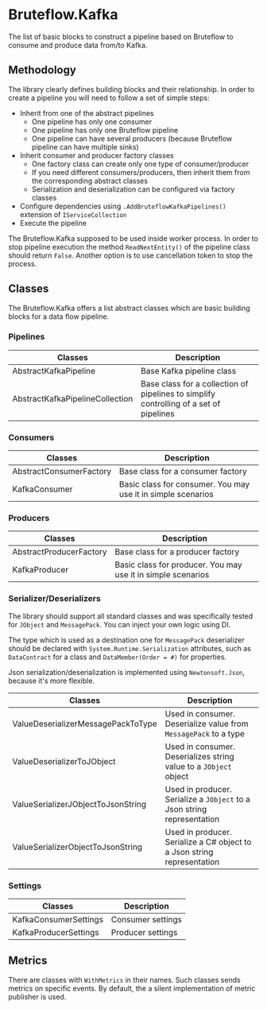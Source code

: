 # Bruteflow.Kafka

The list of basic blocks to construct a pipeline based on Bruteflow to consume and produce data from/to Kafka.

## Methodology

The library clearly defines building blocks and their relationship. In order to create a pipeline you will need to follow a set of simple steps:

- Inherit from one of the abstract pipelines
  - One pipeline has only one consumer
  - One pipeline has only one Bruteflow pipeline
  - One pipeline can have several producers (because Bruteflow pipeline can have multiple sinks)
- Inherit consumer and producer factory classes
  - One factory class can create only one type of consumer/producer
  - If you need different consumers/producers, then inherit them from the corresponding abstract classes
  - Serialization and deserialization can be configured via factory classes
- Configure dependencies using `.AddBruteflowKafkaPipelines()` extension of `IServiceCollection`
- Execute the pipeline

The Bruteflow.Kafka supposed to be used inside worker process. In order to stop pipeline execution the method `ReadNextEntity()` of the pipeline class should return `False`. Another option is to use cancellation token to stop the process.

## Classes

The Bruteflow.Kafka offers a list abstract classes which are basic building blocks for a data flow pipeline.

### Pipelines

| Classes | Description |
| ------ | ------ |
| AbstractKafkaPipeline | Base Kafka pipeline class |
| AbstractKafkaPipelineCollection | Base class for a collection of pipelines to simplify controlling of a set of pipelines |

### Consumers

| Classes | Description |
| ------ | ------ |
| AbstractConsumerFactory | Base class for a consumer factory |
| KafkaConsumer | Basic class for consumer. You may use it in simple scenarios |

### Producers

| Classes | Description |
| ------ | ------ |
| AbstractProducerFactory | Base class for a producer factory |
| KafkaProducer | Basic class for producer. You may use it in simple scenarios |

### Serializer/Deserializers

The library should support all standard classes and was specifically tested for `JObject` and `MessagePack`. You can inject your own logic using DI.

The type which is used as a destination one for `MessagePack` deserializer should be declared with `System.Runtime.Serialization` attributes, such as `DataContract` for a class and `DataMember(Order = #)` for properties.

Json serialization/deserialization is implemented using `Newtonsoft.Json`, because it's more flexible.

| Classes | Description |
| ------ | ------ |
| ValueDeserializerMessagePackToType | Used in consumer. Deserialize value from `MessagePack` to a type  |
| ValueDeserializerToJObject | Used in consumer. Deserializes string value to a `JObject` object |
| ValueSerializerJObjectToJsonString | Used in producer. Serialize a `JObject` to a Json string representation |
| ValueSerializerObjectToJsonString | Used in producer. Serialize a C# object to a Json string representation |

### Settings

| Classes | Description |
| ------ | ------ |
| KafkaConsumerSettings | Consumer settings |
| KafkaProducerSettings | Producer settings |

## Metrics

There are classes with `WithMetrics` in their names. Such classes sends metrics on specific events. By default, the a silent implementation of metric publisher is used.
